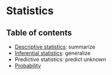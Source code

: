# Statistics

## Table of contents

* [Descriptive statistics](descriptive.md): summarize
* [Inferential statistics](inferential.md): generalize
* Predictive statistics: predict unknown
* [Probability](probability.md)